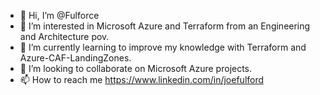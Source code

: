- 👋 Hi, I’m @Fulforce
- 👀 I’m interested in Microsoft Azure and Terraform from an Engineering and Architecture pov. 
- 🌱 I’m currently learning to improve my knowledge with Terraform and Azure-CAF-LandingZones.
- 💞️ I’m looking to collaborate on Microsoft Azure projects.
- 📫 How to reach me https://www.linkedin.com/in/joefulford

<!---
Fulforce/Fulforce is a ✨ special ✨ repository because its `README.md` (this file) appears on your GitHub profile.
You can click the Preview link to take a look at your changes.
--->
